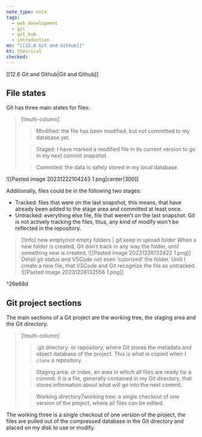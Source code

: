 ```yaml
---
note_type: note
tags:
  - web_development
  - git
  - git_hub
  - introduction
mn: "[[12.6 Git and Github]]"
kt: theorical
checked: 
---
```

[[12.6 Git and Github|Git and Github]]

## File states
Git has three main states for files: 

>[!multi-column]
>
>>Modified: the file has been modified, but not committed to my database yet. 
>
>>Staged: I have marked a modified file in its current version to go in my next commit snapshot.
>
>>Commited: the data is safely stored in my local database.

![[Pasted image 20231222104243 1.png|center|300]]

Additionally, files could be in the following two stages:
- Tracked: files that were on the last snapshot, this means, that have already been added to the stage area and committed at least once.
- Untracked: everything else file, file that weren't on the last snapshot. Git is not actively tracking the files, thus, any kind of modify won't be reflected in the repository. 

>[!info] new empty/not empty folders | git keep in upload folder
>When a new folder is created, Git don't track in any way the folder, until something new is created. 
>![[Pasted image 20231228132422 1.png]]
>Detail git status and VSCode not even 'colorized' the folder. Until I create a new file, that VSCode and Git recognize the file as untracked. 
>![[Pasted image 20231228132556 1.png]]
>

^26e68d


## Git project sections
The main sections of a Git project are the working tree, the staging area and the Git directory. 

>[!multi-column]
>
>>.git directory: or repository, where Git stores the metadata and object database of the project. This is what is copied when I `clone` a repository. 
>
>>Staging area: or index, an area in which all files are ready for a commit. It is a file, generally contained in my Git directory, that stores information about what will go into the next commit.
>
>>Working directory7working tree: a single checkout of one version of the project, where all files can be edited.

The working three is a single checkout of one version of the project, the files are pulled out of the compressed database in the Git directory and placed on my disk to use or modify. 



